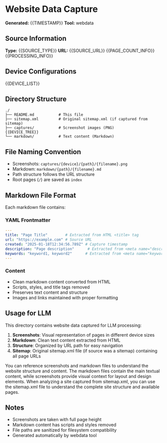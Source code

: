 # Website Data Capture

**Generated:** {{TIMESTAMP}}
**Tool:** webdata

## Source Information

**Type:** {{SOURCE_TYPE}}
**URL:** {{SOURCE_URL}}
{{PAGE_COUNT_INFO}}
{{PROCESSING_INFO}}

## Device Configurations

{{DEVICE_LIST}}

## Directory Structure

```
./
├── README.md           # This file
├── sitemap.xml         # Original sitemap.xml (if captured from sitemap)
├── captures/           # Screenshot images (PNG)
{{DEVICE_TREE}}
└── markdown/           # Text content (Markdown)
```

## File Naming Convention

- Screenshots: `captures/{device}/{path}/{filename}.png`
- Markdown: `markdown/{path}/{filename}.md`
- Path structure follows the URL structure
- Root pages (`/`) are saved as `index`

## Markdown File Format

Each markdown file contains:

### YAML Frontmatter
```yaml
---
title: "Page Title"        # Extracted from HTML <title> tag
url: "https://example.com" # Source URL
created: "2025-01-18T12:34:56.789Z" # Capture timestamp
description: "Page description"      # Extracted from <meta name="description"> (optional)
keywords: "keyword1, keyword2"      # Extracted from <meta name="keywords"> (optional)
---
```

### Content
- Clean markdown content converted from HTML
- Scripts, styles, and title tags removed
- Preserves text content and structure
- Images and links maintained with proper formatting

## Usage for LLM

This directory contains website data captured for LLM processing:

1. **Screenshots**: Visual representation of pages in different device sizes
2. **Markdown**: Clean text content extracted from HTML
3. **Structure**: Organized by URL path for easy navigation
4. **Sitemap**: Original sitemap.xml file (if source was a sitemap) containing all page URLs

You can reference screenshots and markdown files to understand the website structure and content. The markdown files contain the main textual content, while screenshots provide visual context for layout and design elements. When analyzing a site captured from sitemap.xml, you can use the sitemap.xml file to understand the complete site structure and available pages.

## Notes

- Screenshots are taken with full page height
- Markdown content has scripts and styles removed
- File paths are sanitized for filesystem compatibility
- Generated automatically by webdata tool
